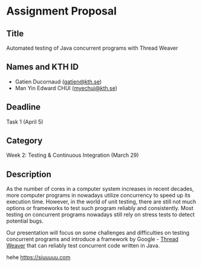 # Assignment Proposal

## Title

Automated testing of Java concurrent programs with Thread Weaver

## Names and KTH ID

- Gatien Ducornaud (gatien@kth.se)
- Man Yin Edward CHUI (myechui@kth.se)

## Deadline

Task 1 (April 5)

## Category

Week 2: Testing & Continuous Integration (March 29)

## Description

As the number of cores in a computer system increases in recent decades, more computer programs in nowadays utilize concurrency to speed up its execution time. However, in the world of unit testing, there are still not much options or frameworks to test such program reliably and consistently. Most testing on concurrent programs nowadays still rely on stress tests to detect potential bugs.

Our presentation will focus on some challenges and difficulties on testing concurrent programs and introduce a framework by Google - [Thread Weaver](https://github.com/google/thread-weaver) that can reliably test concurrent code written in Java.

hehe https://siuuuuu.com
